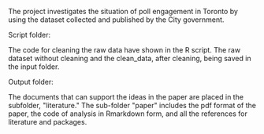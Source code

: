 The project investigates the situation of poll engagement in Toronto by using the dataset collected and published by the City government.

Script folder:

The code for cleaning the raw data have shown in the R script. The raw dataset without cleaning and the clean_data, after cleaning, being saved in the input folder. 

Output folder:

The documents that can support the ideas in the paper are placed in the subfolder, "literature." The sub-folder "paper" includes the pdf format of the paper, the code of analysis in Rmarkdown form, and all the references for literature and packages.
